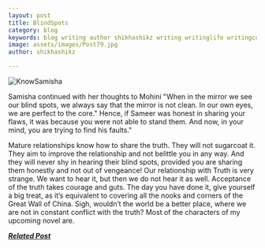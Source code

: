 ```yaml
---
layout: post
title: BlindSpots 
category: blog
keywords: blog writing author shikhashikz writing writinglife writingcommunity dailyblogpost dailyblogpostchallenge knowsamisha novel
image: assets/images/Post79.jpg
author: shikhashikz

---
```

![KnowSamisha](https://github.com/shikhashikz/shikhashikz.github.io/blob/d3ac4126ac74b89cfc46e43057ab43244a9ac814/assets/images/2906_insta.jpg)


Samisha continued with her thoughts to Mohini "When in the mirror we see our blind spots, we always say that the mirror is not clean. In our own eyes, we are perfect to the core." Hence, if Sameer was honest in sharing your flaws, it was because you were not able to stand them. And now, in your mind, you are trying to find his faults."

Mature relationships know how to share the truth. They will not sugarcoat it. They aim to improve the relationship and not belittle you in any way. And they will never shy in hearing their blind spots, provided you are sharing them honestly and not out of vengeance! Our relationship with Truth is very strange. We want to hear it, but then we do not hear it as well. Acceptance of the truth takes courage and guts. The day you have done it, give yourself a big treat, as it’s equivalent to covering all the nooks and corners of the Great Wall of China. Sigh, wouldn’t the world be a better place, where we are not in constant conflict with the truth? Most of the characters of my upcoming novel are.



***[Related Post](https://shikhashikz.com/TheTruth-DailyBlogPost/)***
